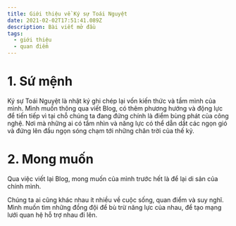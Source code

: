 ```yaml
---
title: Giới thiệu về Ký sự Toái Nguyệt
date: 2021-02-02T17:51:41.089Z
description: Bài viết mở đầu
tags:
  - giới thiệu
  - quan điểm
---
```

# 1. Sứ mệnh

  Ký sự Toái Nguyệt là nhật ký ghi chép lại vốn kiến thức và tầm mình của mình. Mình muốn thông qua viết Blog, có thêm phương hướng và động lực để tiến tiếp vì tại chỗ chúng ta đang đứng chính là điểm bùng phát của công nghệ. Nơi mà những ai có tầm nhìn và năng lực có thể dẫn dắt các ngọn gió và đứng lên đầu ngọn sóng chạm tới những chân trời của thế kỷ.

# 2. Mong muốn

  Qua việc viết lại Blog, mong muốn của mình trước hết là để lại di sản của chính mình. 

  Chúng ta ai cũng khác nhau ít nhiều về cuộc sống, quan điểm và suy nghĩ.  Mình muốn tìm những đồng đội để bù trừ năng lực của nhau, để tạo mạng lưới quan hệ hỗ trợ nhau đi lên.